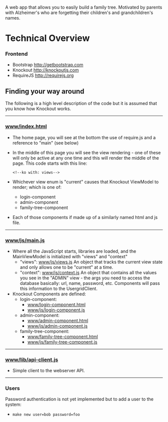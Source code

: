 A web app that allows you to easily build a family tree. Motivated by parents with Alzheimer's who are forgetting their children's and grandchildren's names.

# Technical Overview

### Frontend
* Bootstrap <http://getbootstrap.com>
* Knockout <http://knockoutjs.com>
* RequireJS <http://requirejs.org>

## Finding your way around
The following is a high level description of the code but it is assumed that you know how Knockout works.

---
### <a href="www/index.html">www/index.html</a>
* The home page, you will see at the bottom the use of require.js and a reference to "main" (see below)
* In the middle of this page you will see the view rendering - one of these will only be active at any one time and this will render the middle of the page. This code starts with this line:

      <!--ko with: views-->
      
* Whichever view enum is "current" causes that Knockout ViewModel to render; which is one of:
  * login-component
  * admin-component
  * family-tree-component
* Each of those components if made up of a similarly named html and js file.

---
### <a href="www/js/main.js">www/js/main.js</a>
* Where all the JavaScript starts, libraries are loaded, and the MainViewModel is initialized with "views" and "context"
  * "views": <a href="www/js/views.js">www/js/views.js</a> An object that tracks the current view state and only allows one to be "current" at a time.
  * "context": <a href="www/js/context.js">www/js/context.js</a> An object that contains all the values you see in the "ADMIN" view - the args you need to access the database basically: url, name, password, etc. Components will pass this information to the UsergridClient.
* Knockout Components are defined:
  * login-component:
    * <a href="www/login-component.html">www/login-component.html</a>
    * <a href="www/js/login-component.js">www/js/login-component.js</a>
  * admin-component:
    * <a href="www/admin-component.html">www/admin-component.html</a>
    * <a href="www/js/admin-component.js">www/js/admin-component.js</a>
  * family-tree-component:
    * <a href="www/family-tree-component.html">www/family-tree-component.html</a>
    * <a
    href="www/js/family-tree-component.js">www/js/family-tree-component.js</a>

---
### <a href="www/lib/api-client.js">www/lib/api-client.js</a>
* Simple client to the webserver API.

---
### Users
Password authentication is not yet implemented but to add a user to the system:
* `make new user=bob password=foo`



